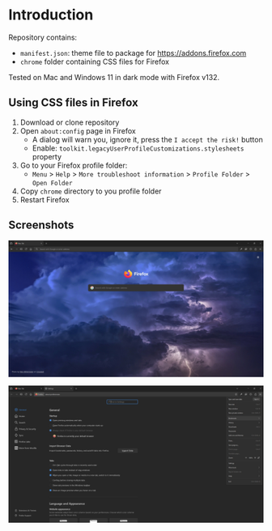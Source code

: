 # Introduction

Repository contains:

- `manifest.json`: theme file to package for https://addons.firefox.com
- `chrome` folder containing CSS files for Firefox

Tested on Mac and Windows 11 in dark mode with Firefox v132.

## Using CSS files in Firefox

1. Download or clone repository
2. Open `about:config` page in Firefox
    - A dialog will warn you, ignore it, press the `I accept the risk!` button
    - Enable: `toolkit.legacyUserProfileCustomizations.stylesheets` property
3. Go to your Firefox profile folder:
    - `Menu` > `Help` > `More troubleshoot information` > `Profile Folder` > `Open Folder`
4. Copy `chrome` directory to you profile folder
5. Restart Firefox

## Screenshots

![Startpage](/images/startpage.jpg "Startpage")

![Settings](/images/settings.jpg "Settings")
